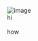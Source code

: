 ![image](https://github.com/RavinderSingh-ST/SeleniumJavaDemo/assets/130690446/4b300b4e-75c4-4804-ac0a-a759b5e64551)  
hi <br /> <br />
how <br /> <br />
